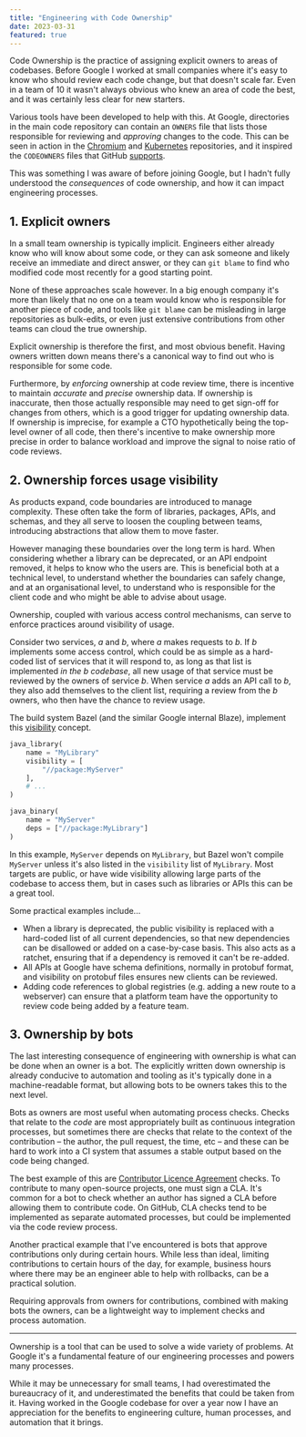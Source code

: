 ```yaml
---
title: "Engineering with Code Ownership"
date: 2023-03-31
featured: true
---
```


Code Ownership is the practice of assigning explicit owners to areas of codebases. Before Google I worked at small companies where it's easy to know who should review each code change, but that doesn't scale far. Even in a team of 10 it wasn't always obvious who knew an area of code the best, and it was certainly less clear for new starters.

Various tools have been developed to help with this. At Google, directories in the main code repository can contain an `OWNERS` file that lists those responsible for reviewing and _approving_ changes to the code. This can be seen in action in the [Chromium][chromeowners] and [Kubernetes][k8sowners] repositories, and it inspired the `CODEOWNERS` files that GitHub [supports][codeowners].

This was something I was aware of before joining Google, but I hadn't fully understood the _consequences_ of code ownership, and how it can impact engineering processes.

## 1. Explicit owners

In a small team ownership is typically implicit. Engineers either already know who will know about some code, or they can ask someone and likely receive an immediate and direct answer, or they can `git blame` to find who modified code most recently for a good starting point.

None of these approaches scale however. In a big enough company it's more than likely that no one on a team would know who is responsible for another piece of code, and tools like `git blame` can be misleading in large repositories as bulk-edits, or even just extensive contributions from other teams can cloud the true ownership.

Explicit ownership is therefore the first, and most obvious benefit. Having owners written down means there's a canonical way to find out who is responsible for some code.

Furthermore, by _enforcing_ ownership at code review time, there is incentive to maintain _accurate_ and _precise_ ownership data. If ownership is inaccurate, then those actually responsible may need to get sign-off for changes from others, which is a good trigger for updating ownership data. If ownership is imprecise, for example a CTO hypothetically being the top-level owner of all code, then there's incentive to make ownership more precise in order to balance workload and improve the signal to noise ratio of code reviews.

## 2. Ownership forces usage visibility

As products expand, code boundaries are introduced to manage complexity. These often take the form of libraries, packages, APIs, and schemas, and they all serve to loosen the coupling between teams, introducing abstractions that allow them to move faster.

However managing these boundaries over the long term is hard. When considering whether a library can be deprecated, or an API endpoint removed, it helps to know who the users are. This is beneficial both at a technical level, to understand whether the boundaries can safely change, and at an organisational level, to understand who is responsible for the client code and who might be able to advise about usage.

Ownership, coupled with various access control mechanisms, can serve to enforce practices around visibility of usage.

Consider two services, _a_ and _b_, where _a_ makes requests to _b_. If _b_ implements some access control, which could be as simple as a hard-coded list of services that it will respond to, as long as that list is implemented _in the b codebase_, all new usage of that service must be reviewed by the owners of service _b_. When service _a_ adds an API call to _b_, they also add themselves to the client list, requiring a review from the _b_ owners, who then have the chance to review usage.

The build system Bazel (and the similar Google internal Blaze), implement this [visibility][visibility] concept.

```python
java_library(
    name = "MyLibrary"
    visibility = [
        "//package:MyServer"
    ],
    # ...
)

java_binary(
    name = "MyServer"
    deps = ["//package:MyLibrary"]
)
```

In this example, `MyServer` depends on `MyLibrary`, but Bazel won't compile `MyServer` unless it's also listed in the `visibility` list of `MyLibrary`. Most targets are public, or have wide visibility allowing large parts of the codebase to access them, but in cases such as libraries or APIs this can be a great tool.

Some practical examples include...

- When a library is deprecated, the public visibility is replaced with a hard-coded list of all current dependencies, so that new dependencies can be disallowed or added on a case-by-case basis. This also acts as a ratchet, ensuring that if a dependency is removed it can't be re-added.
- All APIs at Google have schema definitions, normally in protobuf format, and visibility on protobuf files ensures new clients can be reviewed.
- Adding code references to global registries (e.g. adding a new route to a webserver) can ensure that a platform team have the opportunity to review code being added by a feature team.

## 3. Ownership by bots

The last interesting consequence of engineering with ownership is what can be done when an owner is a bot. The explicitly written down ownership is already conducive to automation and tooling as it's typically done in a machine-readable format, but allowing bots to be owners takes this to the next level.

Bots as owners are most useful when automating process checks. Checks that relate to the _code_ are most appropriately built as continuous integration processes, but sometimes there are checks that relate to the context of the contribution – the author, the pull request, the time, etc – and these can be hard to work into a CI system that assumes a stable output based on the code being changed.

The best example of this are [Contributor Licence Agreement][cla] checks. To contribute to many open-source projects, one must sign a CLA. It's common for a bot to check whether an author has signed a CLA before allowing them to contribute code. On GitHub, CLA checks tend to be implemented as separate automated processes, but could be implemented via the code review process.

Another practical example that I've encountered is bots that approve contributions only during certain hours. While less than ideal, limiting contributions to certain hours of the day, for example, business hours where there may be an engineer able to help with rollbacks, can be a practical solution.

Requiring approvals from owners for contributions, combined with making bots the owners, can be a lightweight way to implement checks and process automation.

---

Ownership is a tool that can be used to solve a wide variety of problems. At Google it's a fundamental feature of our engineering processes and powers many processes.

While it may be unnecessary for small teams, I had overestimated the bureaucracy of it, and underestimated the benefits that could be taken from it. Having worked in the Google codebase for over a year now I have an appreciation for the benefits to engineering culture, human processes, and automation that it brings.

[codeowners]: https://docs.github.com/en/repositories/managing-your-repositorys-settings-and-features/customizing-your-repository/about-code-owners
[k8sowners]: https://www.kubernetes.dev/docs/guide/owners/
[chromeowners]: https://chromium.googlesource.com/chromium/src/+/master/docs/code_reviews.md
[visibility]: https://bazel.build/concepts/visibility
[cla]: https://en.wikipedia.org/wiki/Contributor_License_Agreement
